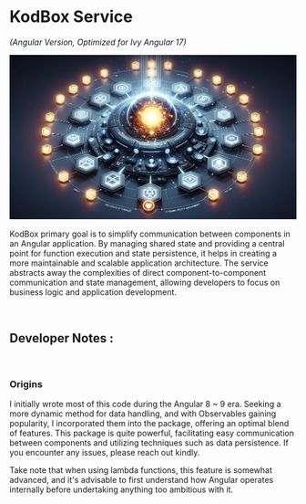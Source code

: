 # KodBox Service 
*(Angular Version, Optimized for Ivy Angular 17)*

![kodbox image](imgs/graphic.webp "")

KodBox primary goal is to simplify communication between components in an Angular application. By managing shared state and providing a central point for function execution and state persistence, it helps in creating a more maintainable and scalable application architecture. The service abstracts away the complexities of direct component-to-component communication and state management, allowing developers to focus on business logic and application development.

<br />



## Developer Notes :
<br />


### Origins

I initially wrote most of this code during the Angular 8 ~ 9 era. Seeking a more dynamic method for data handling, and with Observables gaining popularity, I incorporated them into the package, offering an optimal blend of features. This package is quite powerful, facilitating easy communication between components and utilizing techniques such as data persistence. If you encounter any issues, please reach out kindly. 



Take note that when using lambda functions, this feature is somewhat advanced, and it's advisable to first understand how Angular operates internally before undertaking anything too ambitious with it.
